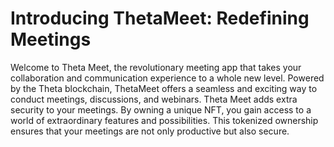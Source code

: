 # Introducing ThetaMeet: Redefining Meetings

Welcome to Theta Meet, the revolutionary meeting app that takes your collaboration and communication experience to a whole new level. Powered by the Theta blockchain, ThetaMeet offers a seamless and exciting way to conduct meetings, discussions, and webinars.
Theta Meet adds extra security to your meetings. By owning a unique NFT, you gain access to a world of extraordinary features and possibilities. This tokenized ownership ensures that your meetings are not only productive but also secure.

